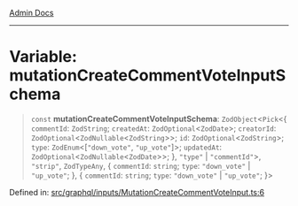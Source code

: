 [Admin Docs](/)

***

# Variable: mutationCreateCommentVoteInputSchema

> `const` **mutationCreateCommentVoteInputSchema**: `ZodObject`\<`Pick`\<\{ `commentId`: `ZodString`; `createdAt`: `ZodOptional`\<`ZodDate`\>; `creatorId`: `ZodOptional`\<`ZodNullable`\<`ZodString`\>\>; `id`: `ZodOptional`\<`ZodString`\>; `type`: `ZodEnum`\<\[`"down_vote"`, `"up_vote"`\]\>; `updatedAt`: `ZodOptional`\<`ZodNullable`\<`ZodDate`\>\>; \}, `"type"` \| `"commentId"`\>, `"strip"`, `ZodTypeAny`, \{ `commentId`: `string`; `type`: `"down_vote"` \| `"up_vote"`; \}, \{ `commentId`: `string`; `type`: `"down_vote"` \| `"up_vote"`; \}\>

Defined in: [src/graphql/inputs/MutationCreateCommentVoteInput.ts:6](https://github.com/Sourya07/talawa-api/blob/583d62db9438de398bb9012a4a2617e2cb268b08/src/graphql/inputs/MutationCreateCommentVoteInput.ts#L6)
